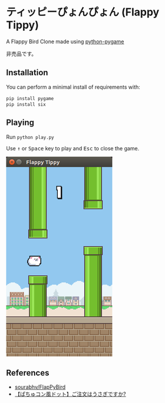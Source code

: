 # ティッピーぴょんぴょん (Flappy Tippy)

A Flappy Bird Clone made using [python-pygame](http://www.pygame.org)

非売品です。

## Installation

You can perform a minimal install of requirements with:

```
pip install pygame
pip install six
```

## Playing

Run `python play.py`

Use <kbd>&uarr;</kbd> or <kbd>Space</kbd> key to play and <kbd>Esc</kbd> to close the game.

![Flappy Tippy](screenshot.png)

## References

- [sourabhv/FlapPyBird](https://github.com/sourabhv/FlapPyBird)
- [【ぱちゅコン風ドット】ご注文はうさぎですか?](http://seiga.nicovideo.jp/seiga/im4119007)